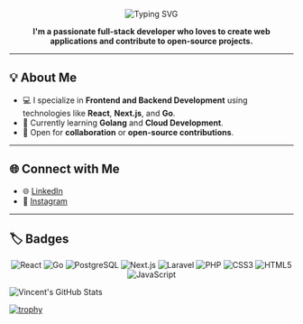 <p align="center">
  <img src="https://readme-typing-svg.herokuapp.com?font=Fira+Code&pause=1000&color=36BCF7&center=true&vCenter=true&width=435&lines=Hi%2C+I'm+Vincent+Tan+👋;Welcome+to+my+GitHub+Profile!" alt="Typing SVG" />
</p>


<p align="center"><strong>I'm a passionate full-stack developer who loves to create web applications and contribute to open-source projects.</strong></p>

---

## 💡 About Me
- 💻 I specialize in **Frontend and Backend Development** using technologies like **React**, **Next.js**, and **Go**.  
- 🌱 Currently learning **Golang** and **Cloud Development**.  
- 💬 Open for **collaboration** or **open-source contributions**.

---

## 🌐 Connect with Me
- 🌐 [LinkedIn](https://www.linkedin.com/in/vincent-richard-94b093144/)  
- 📸 [Instagram](https://www.instagram.com/vincerth/)

---

## 🏷️ Badges

<p align="center">
  <img src="https://img.shields.io/badge/React-61DAFB?style=flat&logo=react&logoColor=black" alt="React">
  <img src="https://img.shields.io/badge/Go-00ADD8?style=flat&logo=go&logoColor=white" alt="Go">
  <img src="https://img.shields.io/badge/PostgreSQL-336791?style=flat&logo=postgresql&logoColor=white" alt="PostgreSQL">
  <img src="https://img.shields.io/badge/Next.js-000000?style=flat&logo=next.js&logoColor=white" alt="Next.js">
  <img src="https://img.shields.io/badge/Laravel-FF2D20?style=flat&logo=laravel&logoColor=white" alt="Laravel">
  <img src="https://img.shields.io/badge/PHP-777BB4?style=flat&logo=php&logoColor=white" alt="PHP">
  <img src="https://img.shields.io/badge/CSS3-1572B6?style=flat&logo=css3&logoColor=white" alt="CSS3">
  <img src="https://img.shields.io/badge/HTML5-E34F26?style=flat&logo=html5&logoColor=white" alt="HTML5">
  <img src="https://img.shields.io/badge/JavaScript-F7DF1E?style=flat&logo=javascript&logoColor=black" alt="JavaScript">
</p>

![Vincent's GitHub Stats](https://github-readme-stats.vercel.app/api?username=cyawa8&show_icons=true&theme=radical)

[![trophy](https://github-profile-trophy.vercel.app/?username=cyawa8&theme=monokai)](https://github.com/ryo-ma/github-profile-trophy)
